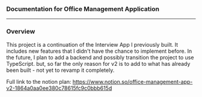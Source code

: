 ### Documentation for Office Management Application

---

### **Overview**

This project is a continuation of the Interview App I previously built. It includes new features that I didn't have the chance to implement before. In the future, I plan to add a backend and possibly transition the project to use TypeScript. but, so far the only reason for v2 is to add to what has already been built - not yet to revamp it completely.

Full link to the notion plan:
https://www.notion.so/office-management-app-v2-1864a0aa0ee380c78615fc9c0bbb615d

#
